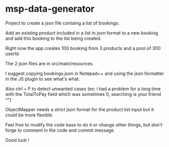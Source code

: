 # msp-data-generator

Project to create a json file containg a list of bookings.

Add an existing product included in a list in json format to a new booking and add this booking to the list being created.

Right now the app creates 100 booking from 3 products and a pool of 300 userId.

The 2 json files are in src/main/resources.

I suggest copying bookings.json in Notepad++ and using the json formatter in the JS plugin to see what's what.

Also ctrl + F to detect unwanted cases (ex: i had a problem for a long time with the TotalToPay field which was sometimes 0, searching is your friend ^^)

ObjectMapper needs a strict json format for the product list input but it could be more flexible.

Feel free to modify the code base to do it or change other things, but don't forge to comment in the code and commit message.

Good luck !
